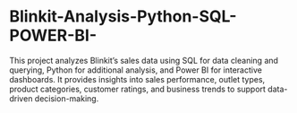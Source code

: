 # Blinkit-Analysis-Python-SQL-POWER-BI-
This project analyzes Blinkit’s sales data using SQL for data cleaning and querying, Python for additional analysis, and Power BI for interactive dashboards. It provides insights into sales performance, outlet types, product categories, customer ratings, and business trends to support data-driven decision-making.
